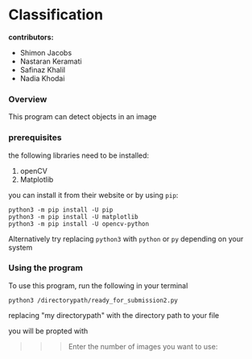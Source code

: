 # Classification

**contributors:**
- Shimon Jacobs
- Nastaran Keramati
- Safinaz Khalil
- Nadia Khodai

### Overview
This program can detect objects in an image

### prerequisites
the following libraries need to be installed:

1. openCV
2. Matplotlib

you can install it from their website or by using `pip`:

```console
python3 -m pip install -U pip
python3 -m pip install -U matplotlib
python3 -m pip install -U opencv-python
```
Alternatively try replacing `python3` with `python` or `py` depending on your system

### Using the program 
To use this program, run the following in your terminal

```
python3 /directorypath/ready_for_submission2.py
```  

replacing "my directorypath" with the directory path to your file

you will be propted with 
>>>Enter the number of images you want to use:


